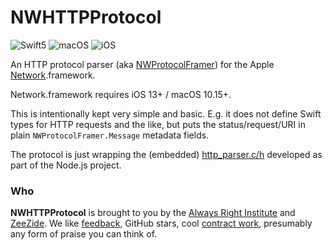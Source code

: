 #  NWHTTPProtocol

![Swift5](https://img.shields.io/badge/swift-5-blue.svg?style=flat)
![macOS](https://img.shields.io/badge/os-macOS-green.svg?style=flat)
![iOS](https://img.shields.io/badge/os-iOS-green.svg?style=flat)

An HTTP protocol parser (aka 
[NWProtocolFramer](https://developer.apple.com/documentation/network/nwprotocolframer))
for the Apple 
[Network](https://developer.apple.com/documentation/network).framework.

Network.framework requires iOS 13+ / macOS 10.15+.

This is intentionally kept very simple and basic. E.g. it does not define
Swift types for HTTP requests and the like, but puts the status/request/URI in plain
`NWProtocolFramer.Message` metadata fields.

The protocol is just wrapping the (embedded) 
[http_parser.c/h](https://github.com/nodejs/http-parser/)
developed as part of the Node.js project.

### Who

**NWHTTPProtocol** is brought to you by
the
[Always Right Institute](http://www.alwaysrightinstitute.com)
and
[ZeeZide](http://zeezide.de).
We like 
[feedback](https://twitter.com/ar_institute), 
GitHub stars, 
cool [contract work](http://zeezide.com/en/services/services.html),
presumably any form of praise you can think of.
